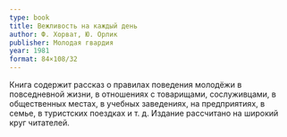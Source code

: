 ```yaml
---
type: book
title: Вежливость на каждый день
author: Ф. Хорват, Ю. Орлик
publisher: Молодая гвардия
year: 1981
format: 84×108/32
---
```


Книга содержит рассказ о правилах поведения молодёжи в повседневной жизни, в отношениях с товарищами, сослуживцами, в общественных местах, в учебных заведениях, на предприятиях, в семье, в туристских поездках и т. д.
Издание рассчитано на широкий круг читателей.
